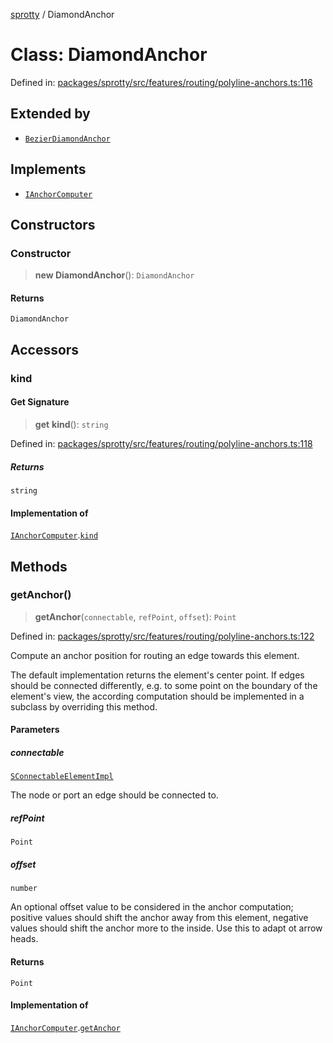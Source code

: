 
[sprotty](../globals) / DiamondAnchor

# Class: DiamondAnchor

Defined in: [packages/sprotty/src/features/routing/polyline-anchors.ts:116](https://github.com/eclipse-sprotty/sprotty/blob/f9b2433481cc27a1ac0c92d525a92039ae7f6c76/packages/sprotty/src/features/routing/polyline-anchors.ts#L116)

## Extended by

- [`BezierDiamondAnchor`](../Class.BezierDiamondAnchor)

## Implements

- [`IAnchorComputer`](../Interface.IAnchorComputer)

## Constructors

### Constructor

> **new DiamondAnchor**(): `DiamondAnchor`

#### Returns

`DiamondAnchor`

## Accessors

### kind

#### Get Signature

> **get** **kind**(): `string`

Defined in: [packages/sprotty/src/features/routing/polyline-anchors.ts:118](https://github.com/eclipse-sprotty/sprotty/blob/f9b2433481cc27a1ac0c92d525a92039ae7f6c76/packages/sprotty/src/features/routing/polyline-anchors.ts#L118)

##### Returns

`string`

#### Implementation of

[`IAnchorComputer`](../Interface.IAnchorComputer).[`kind`](../Interface.IAnchorComputer.md#kind)

## Methods

### getAnchor()

> **getAnchor**(`connectable`, `refPoint`, `offset`): `Point`

Defined in: [packages/sprotty/src/features/routing/polyline-anchors.ts:122](https://github.com/eclipse-sprotty/sprotty/blob/f9b2433481cc27a1ac0c92d525a92039ae7f6c76/packages/sprotty/src/features/routing/polyline-anchors.ts#L122)

Compute an anchor position for routing an edge towards this element.

The default implementation returns the element's center point. If edges should be connected
differently, e.g. to some point on the boundary of the element's view, the according computation
should be implemented in a subclass by overriding this method.

#### Parameters

##### connectable

[`SConnectableElementImpl`](../Class.SConnectableElementImpl)

The node or port an edge should be connected to.

##### refPoint

`Point`

##### offset

`number`

An optional offset value to be considered in the anchor computation;
              positive values should shift the anchor away from this element, negative values
              should shift the anchor more to the inside. Use this to adapt ot arrow heads.

#### Returns

`Point`

#### Implementation of

[`IAnchorComputer`](../Interface.IAnchorComputer).[`getAnchor`](../Interface.IAnchorComputer.md#getanchor)
